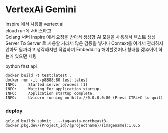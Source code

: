 # VertexAi Gemini
Inspire 에서 사용할 vertext ai  
cloud run에 서비스하고  
Golang 서버 Inspire 에서 요청을 받아서 생성형 AI 모델을 사용해서 텍스트 생성  
Server To Server 로 사용할 거라서 많은 검증을 넣거나 Context를 여기서 관리하지 않아도 될거라고 생각하지만 작업하며 Embedding 해야할것이나 형태를 갖추어야 하는거 있으면 세팅


python fast api

```
docker build -t test:latest .
docker run -it -p8888:80 test:latest
INFO:     Started server process [1]
INFO:     Waiting for application startup.
INFO:     Application startup complete.
INFO:     Uvicorn running on http://0.0.0.0:80 (Press CTRL+C to quit)
```

### deploy
```
gcloud builds submit . --tag=asia-northeast3-docker.pkg.dev/{Project_id}/{projectname}/{imagename}:1.0.5

```
